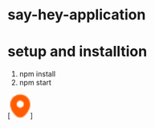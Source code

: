 # say-hey-application

# setup and installtion

1. npm install 
2. npm start


[<img alt="alt_text" width="40px" src="assets/location.png" />]
